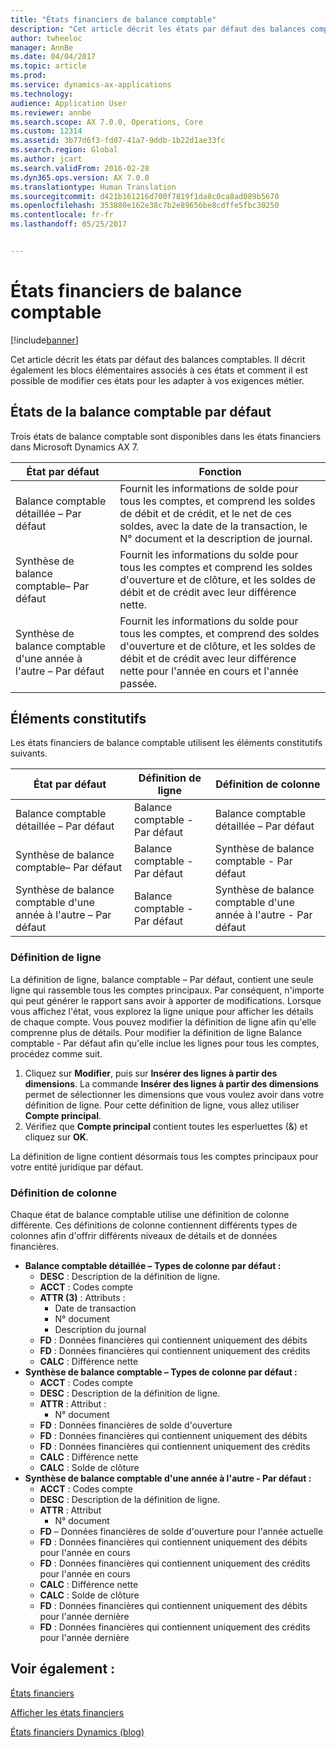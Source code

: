 ```yaml
---
title: "États financiers de balance comptable"
description: "Cet article décrit les états par défaut des balances comptables. Il décrit également les blocs élémentaires associés à ces états et comment il est possible de modifier ces états pour les adapter à vos exigences métier."
author: twheeloc
manager: AnnBe
ms.date: 04/04/2017
ms.topic: article
ms.prod: 
ms.service: dynamics-ax-applications
ms.technology: 
audience: Application User
ms.reviewer: annbe
ms.search.scope: AX 7.0.0, Operations, Core
ms.custom: 12314
ms.assetid: 3b77d6f3-fd07-41a7-9ddb-1b22d1ae33fc
ms.search.region: Global
ms.author: jcart
ms.search.validFrom: 2016-02-28
ms.dyn365.ops.version: AX 7.0.0
ms.translationtype: Human Translation
ms.sourcegitcommit: d421b161216d700f7819f1da8c0ca8ad089b5670
ms.openlocfilehash: 353880e162e38c7b2e89656be8cdffe5fbc30250
ms.contentlocale: fr-fr
ms.lasthandoff: 05/25/2017


---
```


# <a name="trial-balance-financial-reports"></a>États financiers de balance comptable

[!include[banner](../includes/banner.md)]


Cet article décrit les états par défaut des balances comptables. Il décrit également les blocs élémentaires associés à ces états et comment il est possible de modifier ces états pour les adapter à vos exigences métier. 

<a name="default-trial-balance-reports"></a>États de la balance comptable par défaut
-----------------------------

Trois états de balance comptable sont disponibles dans les états financiers dans Microsoft Dynamics AX 7.

| État par défaut                                 | Fonction                                                                                                                                                                                        |
|------------------------------------------------|-----------------------------------------------------------------------------------------------------------------------------------------------------------------------------------------------------|
| Balance comptable détaillée – Par défaut               | Fournit les informations de solde pour tous les comptes, et comprend les soldes de débit et de crédit, et le net de ces soldes, avec la date de la transaction, le N° document et la description de journal.                  |
| Synthèse de balance comptable– Par défaut                | Fournit les informations du solde pour tous les comptes et comprend les soldes d'ouverture et de clôture, et les soldes de débit et de crédit avec leur différence nette.                                        |
| Synthèse de balance comptable d'une année à l'autre – Par défaut | Fournit les informations du solde pour tous les comptes, et comprend des soldes d'ouverture et de clôture, et les soldes de débit et de crédit avec leur différence nette pour l'année en cours et l'année passée. |

## <a name="building-blocks"></a>Éléments constitutifs
Les états financiers de balance comptable utilisent les éléments constitutifs suivants.

| État par défaut                                 | Définition de ligne          | Définition de colonne                              |
|------------------------------------------------|-------------------------|------------------------------------------------|
| Balance comptable détaillée – Par défaut               | Balance comptable - Par défaut | Balance comptable détaillée – Par défaut               |
| Synthèse de balance comptable– Par défaut                | Balance comptable - Par défaut | Synthèse de balance comptable - Par défaut                |
| Synthèse de balance comptable d'une année à l'autre – Par défaut | Balance comptable - Par défaut | Synthèse de balance comptable d'une année à l'autre - Par défaut |

### <a name="row-definition"></a>Définition de ligne

La définition de ligne, balance comptable – Par défaut, contient une seule ligne qui rassemble tous les comptes principaux. Par conséquent, n'importe qui peut générer le rapport sans avoir à apporter de modifications. Lorsque vous affichez l'état, vous explorez la ligne unique pour afficher les détails de chaque compte. Vous pouvez modifier la définition de ligne afin qu'elle comprenne plus de détails. Pour modifier la définition de ligne Balance comptable - Par défaut afin qu'elle inclue les lignes pour tous les comptes, procédez comme suit.

1.  Cliquez sur **Modifier**, puis sur **Insérer des lignes à partir des dimensions**. La commande **Insérer des lignes à partir des dimensions** permet de sélectionner les dimensions que vous voulez avoir dans votre définition de ligne. Pour cette définition de ligne, vous allez utiliser **Compte principal**.
2.  Vérifiez que **Compte principal** contient toutes les esperluettes (&) et cliquez sur **OK**.

La définition de ligne contient désormais tous les comptes principaux pour votre entité juridique par défaut.

### <a name="column-definition"></a>Définition de colonne

Chaque état de balance comptable utilise une définition de colonne différente. Ces définitions de colonne contiennent différents types de colonnes afin d'offrir différents niveaux de détails et de données financières.

-   **Balance comptable détaillée – Types de colonne par défaut :**
    -   **DESC** : Description de la définition de ligne.
    -   **ACCT** : Codes compte
    -   **ATTR (3)** : Attributs :
        -   Date de transaction
        -   N° document
        -   Description du journal
    -   **FD** : Données financières qui contiennent uniquement des débits
    -   **FD** : Données financières qui contiennent uniquement des crédits
    -   **CALC** : Différence nette
-   **Synthèse de balance comptable – Types de colonne par défaut :**
    -   **ACCT** : Codes compte
    -   **DESC** : Description de la définition de ligne.
    -   **ATTR** : Attribut :
        -   N° document
    -   **FD** : Données financières de solde d'ouverture
    -   **FD** : Données financières qui contiennent uniquement des débits
    -   **FD** : Données financières qui contiennent uniquement des crédits
    -   **CALC** : Différence nette
    -   **CALC** : Solde de clôture
-   **Synthèse de balance comptable d'une année à l'autre - Par défaut :**
    -   **ACCT** : Codes compte
    -   **DESC** : Description de la définition de ligne.
    -   **ATTR** : Attribut
        -   N° document
    -   **FD** – Données financières de solde d'ouverture pour l'année actuelle
    -   **FD** : Données financières qui contiennent uniquement des débits pour l'année en cours
    -   **FD** : Données financières qui contiennent uniquement des crédits pour l'année en cours
    -   **CALC** : Différence nette
    -   **CALC** : Solde de clôture
    -   **FD** : Données financières qui contiennent uniquement des débits pour l'année dernière
    -   **FD** : Données financières qui contiennent uniquement des crédits pour l'année dernière

 

<a name="see-also"></a>Voir également :
--------

[États financiers](financial-reporting-getting-started.md)

[Afficher les états financiers](view-financial-reports.md)

[États financiers Dynamics (blog)](http://blogs.msdn.com/b/dynamics_financial_reporting/)




